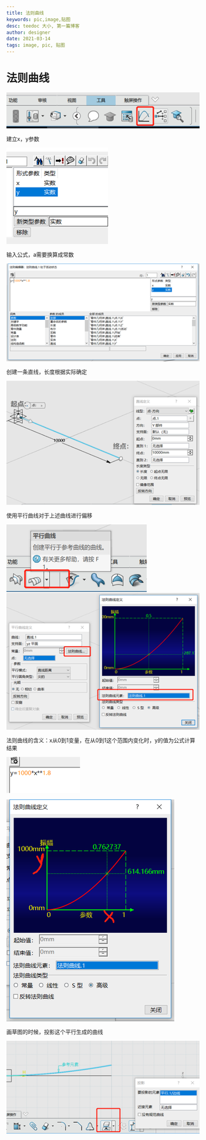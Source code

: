 ```yaml
---
title: 法则曲线
keywords: pic,image,贴图
desc: teedoc 大小, 第一篇博客
author: designer
date: 2021-03-14
tags: image, pic, 贴图
---
```


# 法则曲线

![](2022-09-06-16-33-48.png)

建立x，y参数

![](2022-09-06-16-33-56.png)

输入公式，a需要换算成常数

![](2022-09-06-16-34-03.png)

创建一条直线，长度根据实际确定 

![](2022-09-06-16-34-12.png)

使用平行曲线对于上述曲线进行偏移 

![](2022-09-06-16-34-20.png)
![](2022-09-06-16-34-30.png)

法则曲线的含义：x从0到1变量，在从0到1这个范围内变化时，y的值为公式计算结果

![](2022-09-06-16-34-38.png)

![](2022-09-06-16-34-47.png)

画草图的时候，投影这个平行生成的曲线

![](2022-09-06-16-34-56.png)
